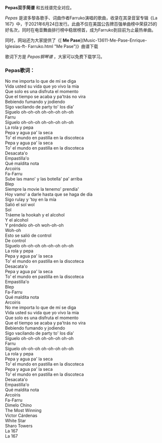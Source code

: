 

**Pepas双手简谱** 和五线谱完全对应。

_Pepas_ 是波多黎各歌手、词曲作者Farruko演唱的歌曲，收录在其录音室专辑《La
167》中，于2021年6月24日发行。此曲不仅在美国公告牌百强单曲榜中荣获25的好名次，同时在电音舞曲排行榜中稳居榜首，成为Farruko到目前为止最热单曲。

同时，网站还为大家提供了《[ **Me Pase**](Music-13611-Me-Pase-Enrique-Iglesias-ft-
Farruko.html "Me Pase")》曲谱下载

歌词下方是 _Pepas钢琴谱_ ，大家可以免费下载学习。

### Pepas歌词：

No me importa lo que de mí se diga  
Vida usted su vida que yo vivo la mia  
Que solo es una disfruta el momento  
Que el tiempo se acaba y pa'trás no vira  
Bebiendo fumando y jodiendo  
Sigo vacilando de party to' los día'  
Síguelo oh-oh-oh oh-oh-oh oh-oh  
Farru  
Síguelo oh-oh-oh oh-oh-oh oh-oh  
La rola y pepa  
Pepa y agua pa' la seca  
To' el mundo en pastilla en la discoteca  
Pepa y agua pa' la seca  
To' el mundo en pastilla en la discoteca  
Desacata'o  
Empastilla'o  
Qué maldita nota  
Arcoíris  
Fa-Farru  
Sube las mano' y las botella' pa' arriba  
Blep  
Siempre la movie la tenemo' prendía'  
Hoy vamo' a darle hasta que se haga de día  
Sigo rulay y 'toy en la mía  
Salió el sol wol  
Sol  
Tráeme la hookah y el alcohol  
Y el alcohol  
Y préndelo oh-oh woh-oh-oh  
Woh-oh  
Esto se salió de control  
De control  
Síguelo oh-oh-oh oh-oh-oh oh-oh  
La rola y pepa  
Pepa y agua pa' la seca  
To' el mundo en pastilla en la discoteca  
Desacata'o  
Pepa y agua pa' la seca  
To' el mundo en pastilla en la discoteca  
Empastilla'o  
Blep  
Fa-Farru  
Qué maldita nota  
Arcoíris  
No me importa lo que de mí se diga  
Vida usted su vida que yo vivo la mia  
Que solo es una disfruta el momento  
Que el tiempo se acaba y pa'trás no vira  
Bebiendo fumando y jodiendo  
Sigo vacilando de party to' los día'  
Síguelo oh-oh-oh oh-oh-oh oh-oh  
Farru  
Síguelo oh-oh-oh oh-oh-oh oh-oh  
La rola y pepa  
Pepa y agua pa' la seca  
To' el mundo en pastilla en la discoteca  
Pepa y agua pa' la seca  
To' el mundo en pastilla en la discoteca  
Desacata'o  
Empastilla'o  
Qué maldita nota  
Arcoíris  
Fa-Farru  
Dimelo Chino  
The Most Winning  
Victor Cárdenas  
White Star  
Sharo Towers  
La 167  
La 167

